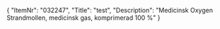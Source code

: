 {
  "ItemNr": "032247",
  "Title": "test",
  "Description": "Medicinsk Oxygen Strandmollen, medicinsk gas, komprimerad 100 %"
}